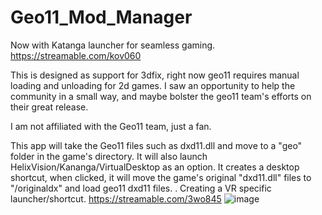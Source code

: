 # Geo11_Mod_Manager 

Now with Katanga launcher for seamless gaming. https://streamable.com/kov060

This is designed as support for 3dfix, right now geo11 requires manual loading and unloading for 2d games. I saw an opportunity to help the community in a small way, and maybe bolster the geo11 team's efforts on their great release.

I am not affiliated with the Geo11 team, just a fan.

This app will take the Geo11 files such as dxd11.dll and move to a "geo" folder in the game's directory. It will also launch HelixVision/Kananga/VirtualDesktop as an option. It creates a desktop shortcut, when clicked, it will move the game's original "dxd11.dll" files to "/originaldx" and load geo11 dxd11 files. . Creating a VR specific launcher/shortcut.
https://streamable.com/3wo845
![image](https://user-images.githubusercontent.com/98753696/179732813-e60a7df4-ecc5-4160-a442-55f126287d06.png)
